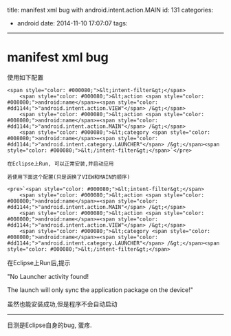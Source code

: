 title: manifest xml bug with android.intent.action.MAIN
id: 131
categories:
  - android
date: 2014-11-10 17:07:07
tags:
---

<div>

# manifest xml bug

使用如下配置

    <span style="color: #000080;">&lt;intent-filter&gt;</span>
        <span style="color: #000080;">&lt;action <span style="color: #008080;">android:name</span>=<span style="color: #dd1144;">"android.intent.action.VIEW"</span> /&gt;</span>
        <span style="color: #000080;">&lt;action <span style="color: #008080;">android:name</span>=<span style="color: #dd1144;">"android.intent.action.MAIN"</span> /&gt;</span>
        <span style="color: #000080;">&lt;category <span style="color: #008080;">android:name</span>=<span style="color: #dd1144;">"android.intent.category.LAUNCHER"</span> /&gt;</span><span style="color: #000080;">&lt;/intent-filter&gt;</span>`</pre>

    在Eclipse上Run, 可以正常安装,并启动应用

    若使用下面这个配置(只是调换了VIEW和MAIN的顺序)

    <pre>`<span style="color: #000080;">&lt;intent-filter&gt;</span>
        <span style="color: #000080;">&lt;action <span style="color: #008080;">android:name</span>=<span style="color: #dd1144;">"android.intent.action.MAIN"</span> /&gt;</span>
        <span style="color: #000080;">&lt;action <span style="color: #008080;">android:name</span>=<span style="color: #dd1144;">"android.intent.action.VIEW"</span> /&gt;</span>
        <span style="color: #000080;">&lt;category <span style="color: #008080;">android:name</span>=<span style="color: #dd1144;">"android.intent.category.LAUNCHER"</span> /&gt;</span><span style="color: #000080;">&lt;/intent-filter&gt;</span>

在Eclipse上Run后,提示

"No Launcher activity found!

The launch will only sync the application package on the device!"

虽然也能安装成功,但是程序不会自动启动

-----------------------------------------------------

目测是Eclipse自身的bug, 蛋疼.

</div>